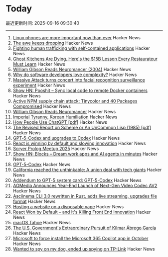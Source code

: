 # Today

最近更新时间: 2025-09-16 09:30:40

--- 
1. [Linux phones are more important now than ever](https://feddit.org/post/18353777) Hacker News
2. [The awe keeps dropping](https://morrick.me/archives/10137) Hacker News
3. [Fighting human trafficking with self-contained applications](https://lwn.net/SubscriberLink/1036916/2b10f1356b7ab0e7/) Hacker News
4. [Ghost Kitchens Are Dying. Here's the $15B Lesson Every Restaurateur Must Learn](https://davidrmann3.substack.com/p/ghost-kitchens-are-dying-heres-the) Hacker News
5. [William Gibson Reads Neuromancer (2004)](http://bearcave.com/bookrev/neuromancer/neuromancer_audio.html) Hacker News
6. [Why do software developers love complexity?](https://kyrylo.org/software/2025/08/21/why-do-software-developers-love-complexity.html) Hacker News
7. [Massive Attack turns concert into facial recognition surveillance experiment](https://www.gadgetreview.com/massive-attack-turns-concert-into-facial-recognition-surveillance-experiment) Hacker News
8. [Show HN: Pooshit – Sync local code to remote Docker containers](https://news.ycombinator.com/item?id=45255337) Hacker News
9. [Active NPM supply chain attack: Tinycolor and 40 Packages Compromised](https://socket.dev/blog/tinycolor-supply-chain-attack-affects-40-packages) Hacker News
10. [William Gibson Reads Neuromancer](http://bearcave.com/bookrev/neuromancer/neuromancer_audio.html) Hacker News
11. [Imperial Tyranny, Korean Humiliation](https://english.hani.co.kr/arti/english_edition/english_editorials/1218475.html) Hacker News
12. [How People Use ChatGPT [pdf]](https://cdn.openai.com/pdf/a253471f-8260-40c6-a2cc-aa93fe9f142e/economic-research-chatgpt-usage-paper.pdf) Hacker News
13. [The Revised Report on Scheme or An UnCommon Lisp (1985) [pdf]](https://dspace.mit.edu/bitstream/handle/1721.1/5600/AIM-848.pdf) Hacker News
14. [GPT‑5-Codex and upgrades to Codex](https://simonwillison.net/2025/Sep/15/gpt-5-codex/) Hacker News
15. [React is winning by default and slowing innovation](https://www.lorenstew.art/blog/react-won-by-default/) Hacker News
16. [Scryer Prolog Meetup 2025](https://hsd-pbsa.de/veranstaltung/scryer-prolog-meetup-2025/) Hacker News
17. [Show HN: Blocks – Dream work apps and AI agents in minutes](https://blocks.diy) Hacker News
18. [GPT-5-Codex](https://openai.com/index/introducing-upgrades-to-codex/) Hacker News
19. [California reached the unthinkable: A union deal with tech giants](https://www.politico.com/news/2025/09/14/california-uber-lyft-union-00562680) Hacker News
20. [Addendum to GPT-5 system card: GPT-5-Codex](https://openai.com/index/gpt-5-system-card-addendum-gpt-5-codex/) Hacker News
21. [AOMedia Announces Year-End Launch of Next-Gen Video Codec AV2](https://aomedia.org/press%20releases/AOMedia-Announces-Year-End-Launch-of-Next-Generation-Video-Codec-AV2-on-10th-Anniversary/) Hacker News
22. [Asciinema CLI 3.0 rewritten in Rust, adds live streaming, upgrades file format](https://blog.asciinema.org/post/three-point-o/) Hacker News
23. [Hosting a website on a disposable vape](https://bogdanthegeek.github.io/blog/projects/vapeserver/) Hacker News
24. [React Won by Default – and It's Killing Front End Innovation](https://www.lorenstew.art/blog/react-won-by-default/) Hacker News
25. [macOS Tahoe](https://www.apple.com/os/macos/) Hacker News
26. [The U.S. Government's Extraordinary Pursuit of Kilmar Ábrego García](https://www.newyorker.com/news/the-lede/the-us-governments-extraordinary-pursuit-of-kilmar-abrego-garcia) Hacker News
27. [Microsoft to force install the Microsoft 365 Copilot app in October](https://www.bleepingcomputer.com/news/microsoft/microsoft-to-force-install-the-microsoft-365-copilot-app-in-october/) Hacker News
28. [Wanted to spy on my dog, ended up spying on TP-Link](https://kennedn.com/blog/posts/tapo/) Hacker News
